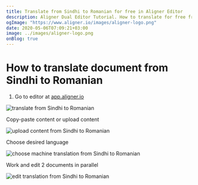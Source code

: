 ```yaml
---
title: Translate from Sindhi to Romanian for free in Aligner Editor
description: Aligner Dual Editor Tutorial. How to translate for free from Sindhi to Romanian. Aligner is multilingual document management platform. 
ogImage: "https://www.aligner.io/images/aligner-logo.png"
date: 2020-05-06T07:09:21+03:00
image: ../images/aligner-logo.png
onBlog: true
---
```


# How to translate document from Sindhi to Romanian

1. Go to editor at [app.aligner.io](https://app.aligner.io "Aligner App web page")

![translate from Sindhi to Romanian](../aligner-blank-editor.png "translate from Sindhi to Romanian")

Copy-paste content or upload content

![upload content from Sindhi to Romanian](../aligner-uploaded-document.png "upload content from Sindhi to Romanian")

Choose desired language

![choose machine translation from Sindhi to Romanian](../aligner-language-dropdown.png "choose machine translation from Sindhi to Romanian")

Work and edit 2 documents in parallel

![edit translation from Sindhi to Romanian](../aligner-double-sitded-editor.png "edit translation from Sindhi to Romanian")

